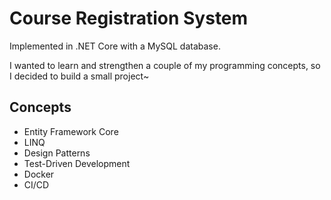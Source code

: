 # Course Registration System

Implemented in .NET Core with a MySQL database.

I wanted to learn and strengthen a couple of my programming concepts, so I decided to build a small project~

## Concepts

- Entity Framework Core
- LINQ
- Design Patterns
- Test-Driven Development
- Docker
- CI/CD
 
